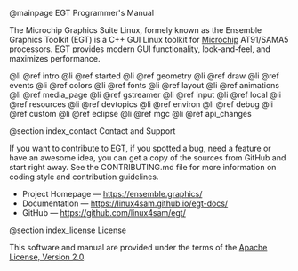 @mainpage EGT Programmer's Manual

The Microchip Graphics Suite Linux, formely known as the Ensemble Graphics
Toolkit (EGT) is a C++ GUI Linux toolkit for [Microchip](http://www.microchip.com)
AT91/SAMA5 processors. EGT provides modern GUI functionality, look-and-feel,
and maximizes performance.

@li @ref intro
@li @ref started
@li @ref geometry
@li @ref draw
@li @ref events
@li @ref colors
@li @ref fonts
@li @ref layout
@li @ref animations
@li @ref media_page
@li @ref gstreamer
@li @ref input
@li @ref local
@li @ref resources
@li @ref devtopics
@li @ref environ
@li @ref debug
@li @ref custom
@li @ref eclipse
@li @ref mgc
@li @ref api_changes

@section index_contact Contact and Support

If you want to contribute to EGT, if you spotted a bug, need a feature or have
an awesome idea, you can get a copy of the sources from GitHub and start right
away. See the CONTRIBUTING.md file for more information on coding style and
contribution guidelines.

- Project Homepage — https://ensemble.graphics/
- Documentation — https://linux4sam.github.io/egt-docs/
- GitHub — https://github.com/linux4sam/egt/

@section index_license License

This software and manual are provided under the terms of the
[Apache License, Version 2.0](https://www.apache.org/licenses/LICENSE-2.0).
